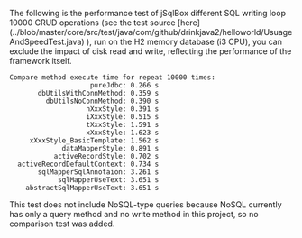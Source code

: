 The following is the performance test of jSqlBox different SQL writing loop 10000 CRUD operations (see the test source [here] (../blob/master/core/src/test/java/com/github/drinkjava2/helloworld/UsuageAndSpeedTest.java) ), run on the H2 memory database (i3 CPU), you can exclude the impact of disk read and write, reflecting the performance of the framework itself.  
```
Compare method execute time for repeat 10000 times:
                    pureJdbc: 0.266 s
       dbUtilsWithConnMethod: 0.359 s
         dbUtilsNoConnMethod: 0.390 s
                   nXxxStyle: 0.391 s
                   iXxxStyle: 0.515 s
                   tXxxStyle: 1.591 s
                   xXxxStyle: 1.623 s
     xXxxStyle_BasicTemplate: 1.562 s
             dataMapperStyle: 0.891 s
           activeRecordStyle: 0.702 s
  activeRecordDefaultContext: 0.734 s
       sqlMapperSqlAnnotaion: 3.261 s
            sqlMapperUseText: 3.651 s
    abstractSqlMapperUseText: 3.651 s
```

This test does not include NoSQL-type queries because NoSQL currently has only a query method and no write method in this project, so no comparison test was added.  